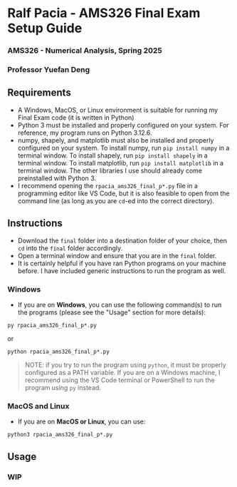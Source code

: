 # Ralf Pacia - AMS326 Final Exam Setup Guide
### AMS326 - Numerical Analysis, Spring 2025
### Professor Yuefan Deng

## Requirements
- A Windows, MacOS, or Linux environment is suitable for running my Final Exam code (it is written in Python)
- Python 3 must be installed and properly configured on your system. For reference, my program runs on Python 3.12.6.
- numpy, shapely, and matplotlib must also be installed and properly configured on your system. To install numpy, run `pip install numpy` in a terminal window. To install shapely, run `pip install shapely` in a terminal window. To install matplotlib, run `pip install matplotlib` in a terminal window. The other libraries I use should already come preinstalled with Python 3.
- I recommend opening the `rpacia_ams326_final_p*.py` file in a programming editor like VS Code, but it is also feasible to open from the command line (as long as you are `cd`-ed into the correct directory).

## Instructions
- Download the `final` folder into a destination folder of your choice, then `cd` into the `final` folder accordingly.
- Open a terminal window and ensure that you are in the `final` folder.
- It is certainly helpful if you have ran Python programs on your machine before. I have included generic instructions to run the program as well.

### Windows
- If you are on **Windows**, you can use the following command(s) to run the programs (please see the "Usage" section for more details): 

```
py rpacia_ams326_final_p*.py
```

or

```
python rpacia_ams326_final_p*.py
```

> NOTE: if you try to run the program using `python`, it must be properly configured as a PATH variable.
> If you are on a Windows machine, I recommend using the VS Code terminal or PowerShell to run the program using `py` instead.

### MacOS and Linux
- If you are on **MacOS or Linux**, you can use:
```
python3 rpacia_ams326_final_p*.py
```

## Usage

### WIP
